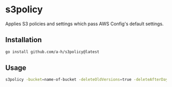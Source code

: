 # s3policy

Applies S3 policies and settings which pass AWS Config's default settings.

## Installation

```bash
go install github.com/a-h/s3policy@latest
```

## Usage

```bash
s3policy -bucket=name-of-bucket -deleteOldVersions=true -deleteAfterDays=30 -logToBucket=logging-bucket-name -version=true
```
